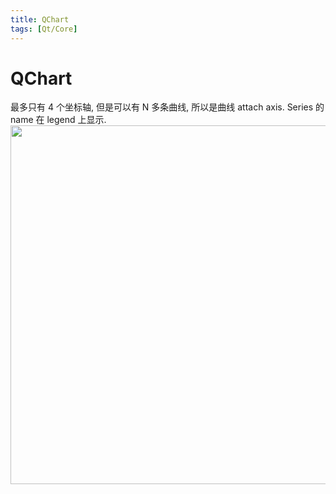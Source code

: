 ```yaml
---
title: QChart
tags: [Qt/Core]
---
```


# QChart
最多只有 4 个坐标轴, 但是可以有 N 多条曲线, 所以是曲线 attach axis. Series 的 name 在 legend 上显示.
<img src="@attachment/chart.png" width=574>

